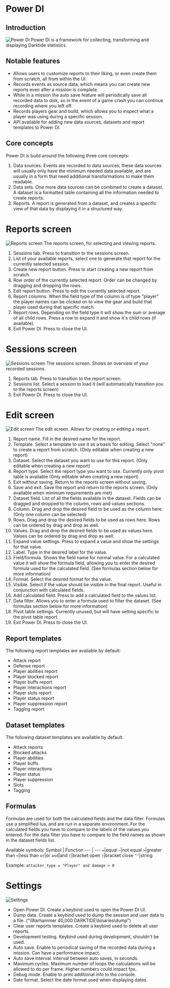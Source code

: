 # Power DI
## Introduction
![Power DI](https://i.imgur.com/dMMECKK.png "Power DI")
Power DI is a framework for collecting, transforming and displaying Darktide statistics.

## Notable features
* Allows users to customize reports to their liking, or even create them from scratch, all from within the UI.
* Records events as source data, which means you can create new reports even after a mission is complete.
* While in a mission the auto save feature will periodically save all recorded data to disk, so in the event of a game crash you can continue recording where you left off.
* Records players gear and build, which allows you to inspect what a player was using during a specific session.
* API available for adding new data sources, datasets and report templates to Power DI.

## Core concepts
Power DI is build around the following three core concepts:
1. Data sources. Events are recorded to data sources, these data sources will usually only have the minimum needed data available, and are usually in a form that need additional transformations to make them readable.
2. Data sets. One more data sources can be combined to create a dataset. A dataset is a formatted table containing all the information needed to create reports.
3. Reports. A report is generated from a dataset, and creates a specific view of that data by displaying it in a structured way.

# Reports screen
![Reports screen](https://i.imgur.com/xS1P0Nw.png "Reports screen")
The reports screen, for selecting and viewing reports. 

1. Sessions tab. Press to transition to the sessions screen.
2. List of your available reports, select one to generate that report for the currently selected session.
3. Create new report button. Press to start creating a new report from scratch.
4. Row order of the currently selected report. Order can be changed by dragging and dropping the rows.
5. Edit report button. Press to edit the currently selected report.
6. Report columns. When the field type of the column is of type "player" the player names can be clicked on to view the gear and build that player used during that specific match.
7. Report rows. Depending on the field type it will show the sum or average of all child rows. Press a row to expand it and show it's child rows (if available).
8. Exit Power DI. Press to close the UI.

# Sessions screen
![Sessions screen](https://i.imgur.com/yCNzJC5.png "Sessions screen")
The sessions screen. Shows an overview of your recorded sessions.

1. Reports tab. Press to transition to the report screen.
2. Sessions list. Select a session to load it (will automatically transition you to the reports screen)
3. Exit Power DI. Press to close the UI.

# Edit screen
![Edit screen](https://i.imgur.com/BzzdjD3.png "Edit screen")
The edit screen. Allows for creating or editing a report.

1. Report name. Fill in the desired name for the report.
2. Template. Select a template to use it as a basis for editing. Select "none" to create a report from scratch. (Only editable when creating a new report)
3. Dataset. Select the dataset you want to use for this report. (Only editable when creating a new report)
4. Report type. Select the report type you want to use. Currently only pivot table is available (Only editable when creating a new report) 
5. Exit without saving. Return to the reports screen without saving.
6. Save and exit. Save the report and return to the reports screen. (Only available when minimum requirements are met)
7. Dataset field. List of all the fields available in the dataset. Fields can be dragged and dropped to the column, rows and values sections.
8. Column. Drag and drop the desired field to be used as the column here. (Only one column can be selected)
9. Rows. Drag and drop the desired fields to be used as rows here. Rows can be ordered by drag and drop as well.
10. Values. Drag and drop the desired fields to be used as values here. Values can be ordered by drag and drop as well.
11. Expand value settings. Press to expand a value and show the settings for that value.
12. Label. Type in the desired label for the value.
13. Field/formula. Shows the field name for normal value. For a calculated value it will show the formula field, allowing you to enter the desired formula used for the calculated field. (See formulas section below for more information)
14. Format. Select the desired format for the value.
15. Visible. Select if the value should be visible in the final report. Useful in conjunction with calculated fields.
16. Add calculated field. Press to add a calculated field to the values list.
17. Data filter. Allows you to enter a formula used to filter the dataset. (See formulas section below for more information)
18. Pivot table settings. Currently unused, but will have setting specific to the pivot table report.
19. Exit Power DI. Press to close the UI.

## Report templates
The following report templates are available by default:
* Attack report
* Defense report
* Player abilities report
* Player blocked report
* Player buffs report
* Player interactions report
* Player slots report
* Player status report
* Player suppression report
* Tagging report

## Dataset templates
The following dataset templates are available by default:
* Attack reports
* Blocked attacks
* Player abilities
* Player buffs
* Player interactions
* Player status
* Player suppression
* Slots
* Tagging

## Formulas
Formulas are used for both the calculated fields and the data filter. Formulas use a simplified lua, and are run in a separate environment. For the calculated fields you have to compare to the labels of the values you entered. For the data filter you have to compare to the field names as shown in the dataset fields list.

Available symbols:
Symbol | Function
 --- | ---
`=`|equal
`~`|not equal
`>`|greater than
`<`|less than 
`or`|or
`and`|and
`(`|bracket open
`)`|bracket close
`""`|string

Example:
`attacker_type = "Player" and damage > 0`

# Settings
![Settings](https://i.imgur.com/OGeBBM7.png "Settings")

* Open Power DI. Create a keybind used to open the Power DI UI.
* Dump data. Create a keybind used to dump the session and user data to a file. ("\Warhammer 40,000 DARKTIDE\binaries\dump")
* Clear user reports templates. Create a keybind used to delete all user reports.
* Development testing. Keybind used during development, shouldn't be used.
* Auto save. Enable to periodical saving of the recorded data during a mission. Can have a performance impact.
* Auto save interval. Interval between auto saves, in seconds.
* Maximum cycles. Maximum number of loops the calculations will be allowed to do per frame. Higher numbers could impact fps.
* Debug mode. Enable to print additional info to the console.
* Date format. Select the date format used when displaying dates.